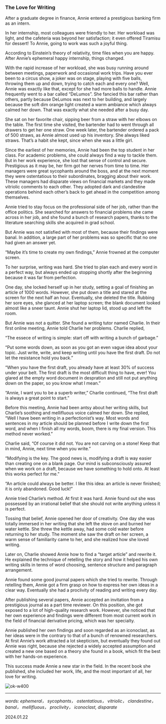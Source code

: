 
### The Love for Writing

After a graduate degree in finance, Annie entered a prestigious banking firm as an intern. 

In her internship, most colleagues were friendly to her. Her workload was light, and the cafeteria was beyond her satisfaction; it even offered Tiramisu for dessert! To Annie, going to work was such a joyful thing. 

According to Einstein’s theory of relativity, time files when you are happy. After Annie’s ephemeral happy internship, things changed. 

With the rapid increase of her workload, she was busy running around between meetings, paperwork and occasional work trips. Have you ever been to a circus show, a joker was on stage, playing with five balls, throwing them up and down, trying to catch each and every one? Well, Annie was exactly like that, except for she had more balls to handle. 
Annie frequently went to a bar called “DeLumos”. She fancied this bar rather than others, partly because DeLumos was next to her building, and largely because the soft dim orange light created a warm ambiance which always calmed her down. That was exactly what she needed after a busy day. 

She sat on her favorite chair, sipping beer from a straw with her elbows on the table. The first time she visited, the bartender had to went through all drawers to get her one straw. One week later, the bartender ordered a pack of 500 straws, as Annie almost used up his inventory. She always liked straws. That’s a habit she kept, since when she was a little girl. 

Since the earliest of her memories, Annie had been the top student in her class. For academic problems, she could always find a way to tackle them. But in her work experience, she lost that sense of control and secure. Prestigious as it may be, her firm got her nerves from time to time. Her managers were great sycophants around the boss, and at the next moment they were ostentatious to their subordinates, bragging about their work. These managers had disparate views on financial markets and they made vitriolic comments to each other. They adopted dark and clandestine operations behind each other’s back to get ahead in the competition among themselves. 

Annie tried to stay focus on the professional side of her job, rather than the office politics. She searched for answers to financial problems she came across in her job, and she found a bunch of research papers, thanks to the literature searching skills she acquired in grad school. 

But Annie was not satisfied with most of them, because their findings were banal. In addition, a large part of her problems was so specific that no one had given an answer yet. 

“Maybe it’s time to create my own findings,” Annie frowned at the computer screen. 

To her surprise, writing was hard. She tried to plan each and every word in a perfect way, but always ended up stopping shortly after the beginning because it was far from perfection. 

One day, she locked herself up in her study, setting a goal of finishing an article of 1000 words. However, she put down a title and stared at the screen for the next half an hour. Eventually, she deleted the title. Rubbing her sore eyes, she glanced at her laptop screen; the blank document looked almost like a sneer taunt. Annie shut her laptop lid, stood up and left the room.

But Annie was not a quitter. She found a writing tutor named Charlie. In their first online meeting, Annie told Charlie her problems. Charlie replied, 

“The essece of writing is simple: start off with writing a bunch of garbage.”

“Put some words down, as soon as you got an even vague idea about your topic. Just write, write, and keep writing until you have the first draft. Do not let the resistance hold you back.”

“When you have the first draft, you already have at least 30% of success under your belt. The first draft is the most difficult thing to have, ever! You glared at the empty word document in despration and still not put anything down on the paper, so you know what I mean.”

“Annie, I want you to be a superb writer,” Charlie continued, “The first draft is always a great point to start.”

Before this meeting, Annie had been antsy about her writing skills, but Charlie’s soothing and mellifluous voice calmed her down. 
She replied, “Well I have been writing in a perfectionist’s way. Most words and sentences in my article should be planned before I write down the first word, and when I finish all my words, boom, there is my final version. This method never worked.”

Charlie said, “Of course it did not. You are not carving on a stone! Keep that in mind, Annie, next time when you write.”

“Modifying is the key. The good news is, modifying a draft is way easier than creating one on a blank page. Our mind is subconsciously assured when we work on a draft, because we have something to hold onto. At least this works perfect for me.”

“An article could always be better. I like this idea: an article is never finished; it is only abandoned. Good luck!”

Annie tried Charlie’s method. At first it was hard. Annie found out she was possessed by an irrational belief that she should not write anything unless it is perfect. 

Tossing that belief, Annie opened her door of creativity. One day she was totally immersed in her writing that she left the stove on and burned her water kettle. She threw the kettle away, had some cold water before returning to her study. The moment she saw the draft on her screen, a warm sense of familiarity came to her, and she realized how she loved writing. 

Later on, Charlie showed Annie how to find a “target article” and rewrite it. He explained the technique of retelling the story and how it helped his own writing skills in terms of word choosing, sentence structure and paragraph arrangement. 

Annie found some good journal papers which she tried to rewrite. Through retelling them, Annie got a firm grasp on how to express her own ideas in a clear way. Eventually she had a proclivity of reading and writing every day.

After publishing several papers, Annie accepted an invitation from a prestigious journal as a part time reviewer. On this position, she got exposed to a lot of high-quality research work. However, she noticed that her own experience and findings were different from most current work in the field of financial derivative pricing, which was her specialty. 

Annie published her own findings and soon regarded as an iconoclast, as her ideas were in the contrary to that of a bunch of renowned researchers. At first Annie’s work attracted a lot skepticism, but eventually they found out Annie was right, because she rejected a widely accepted assumption and created a new one based on a theory she found in a book, which fit the best with her hands-on experience.

This success made Annie a new star in the field. In the recent book she published, she included her work, life, and the most important of all, her love for writing. 


![ok-w400](images/Annie.png)

---

*words: ephemeral， sycophants， ostentatious， vitriolic， clandestine， banal， mellifluous， proclivity， iconoclast, disparate* 

2024.01.22
